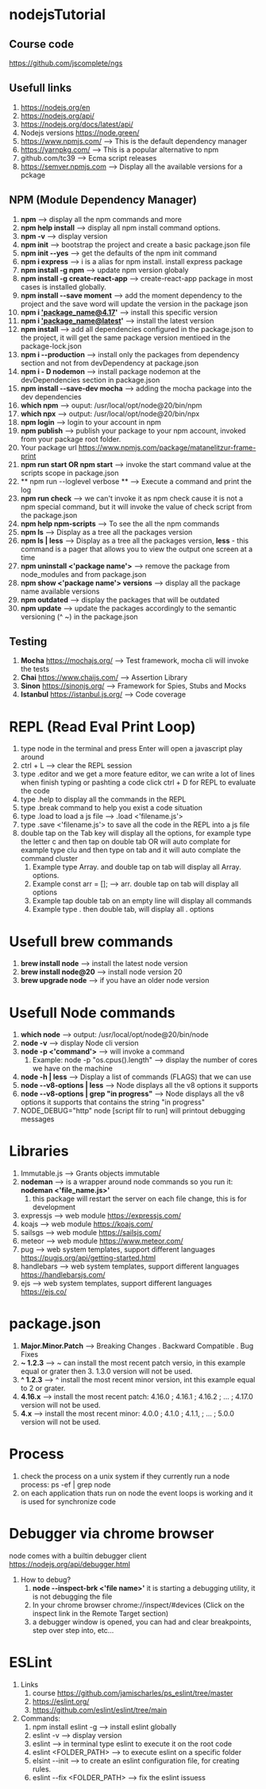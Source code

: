 # nodejsTutorial

## Course code
https://github.com/jscomplete/ngs

## Usefull links
1. https://nodejs.org/en
2. https://nodejs.org/api/
3. https://nodejs.org/docs/latest/api/
4. Nodejs versions https://node.green/
5. https://www.npmjs.com/ --> This is the default dependency manager
6. https://yarnpkg.com/ --> This is a popular alternative to npm
7. github.com/tc39 --> Ecma script releases
8. https://semver.npmjs.com --> Display all the available versions for a pckage

## NPM (Module Dependency Manager)
1. **npm** --> display all the npm commands and more
2. **npm help install** --> display all npm install command options.
3. **npm -v** --> display version
4. **npm init** --> bootstrap the project and create a basic package.json file
5. **npm init --yes** --> get the defaults of the npm init command
6. **npm i express** --> i is a alias for npm install. install express package 
7. **npm install -g npm** --> update npm version globaly
8. **npm install -g create-react-app** --> create-react-app package in most cases is installed globally. 
9. **npm install --save moment** --> add the moment dependency to the project and the save word will update the version in the package json
10. **npm i <'package_name@4.17>'** --> install this specific version
11. **npm i <'package_name@latest>'** --> install the latest version
12. **npm install** --> add all dependencies configured in the package.json to the project, it will get the same package version mentioed in the package-lock.json
13. **npm i --production** --> install only the packages from dependency section and not from devDependency at package.json
14. **npm i - D nodemon** --> install package nodemon at the devDependencies section in package.json
15. **npm install --save-dev mocha** --> adding the mocha package into the dev dependencies
16. **which npm** --> ouput: /usr/local/opt/node@20/bin/npm
17. **which npx** --> output: /usr/local/opt/node@20/bin/npx
18. **npm login** --> login to your account in npm
19. **npm publish** --> publish your package to your npm account, invoked from your package root folder. 
20. Your package url https://www.npmjs.com/package/matanelitzur-frame-print 
21. **npm run start OR npm start** --> invoke the start command value at the scripts scope in package.json
22. ** npm run <COMMANDD> --loglevel verbose ** --> Execute a command and print the log
23. **npm run check** --> we can't invoke it as npm check cause it is not a npm special command, but it will invoke the value of check script from the package.json
24. **npm help npm-scripts** --> To see the all the npm commands
25. **npm ls** --> Display as a tree all the packages version
26. **npm ls | less** --> Display as a tree all the packages version, **less** - this command is a pager that allows you to view the output one screen at a time
27. **npm uninstall <'package name'>** --> remove the package from node_modules and from package.json
28. **npm show <'package name'> versions** --> display all the package name available versions
29. **npm outdated** --> display the packages that will be outdated
30. **npm update** --> update the packages accordingly to the semantic versioning (^ ~) in the package.json  


## Testing
1. **Mocha** https://mochajs.org/ --> Test framework, mocha cli will invoke the tests
2. **Chai** https://www.chaijs.com/ --> Assertion Library
3. **Sinon** https://sinonjs.org/ --> Framework for Spies, Stubs and Mocks
4. **Istanbul** https://istanbul.js.org/ --> Code coverage

# REPL (Read Eval Print Loop)
1. type node in the terminal and press Enter will open a javascript play around
2. ctrl + L --> clear the REPL session
3. type .editor and we get a more feature editor, we can write a lot of lines when finish typing or pashting a code click ctrl + D for REPL to evaluate the code
4. type .help to display all the commands in the REPL
5. type .break command to help you exist a code situation
6. type .load to load a js file --> .load <'filename.js'>
7. type .save <'filename.js'> to save all the code in the REPL into a js file
8. double tap on the Tab key will display all the options, for example type the letter c and then tap on double tab OR will auto complate for example type clu and then type on tab and it will auto complate the command cluster 
   1. Example type Array. and double tap on tab will display all Array. options.
   2. Example const arr = []; --> arr. double tap on tab will display all options
   3. Example tap double tab on an empty line will display all commands
   4. Example type . then double tab, will display all . options

# Usefull brew commands
1. **brew install node** --> install the latest node version
2. **brew install node@20** --> install node version 20
3. **brew upgrade node** --> if you have an older node version

# Usefull Node commands 
1. **which node** --> output: /usr/local/opt/node@20/bin/node
2. **node -v** --> display Node cli version
3. **node -p <'command'>** --> will invoke a command
   1. Example: node -p "os.cpus().length" --> display the number of cores we have on the machine
4. **node -h | less** --> Display a list of commands (FLAGS) that we can use
5. **node --v8-options | less** --> Node displays all the v8 options it supports
6. **node --v8-options | grep "in progress"** --> Node displays all the v8 options it supports that contains the string "in progress"
7. NODE_DEBUG="http" node [script filr to run] will printout debugging messages

# Libraries
1. Immutable.js --> Grants objects immutable
2. **nodeman** --> is a wrapper around node commands so you run it: **nodeman <'file_name.js>'**
   1. this package will restart the server on each file change, this is for development
3. expressjs --> web module https://expressjs.com/
4. koajs --> web module https://koajs.com/
5. sailsgs --> web module https://sailsjs.com/
6. meteor --> web module https://www.meteor.com/
7. pug --> web system templates, support different languages https://pugjs.org/api/getting-started.html
8. handlebars --> web system templates, support different languages https://handlebarsjs.com/
9. ejs --> web system templates, support different languages https://ejs.co/

# package.json
1. **Major.Minor.Patch** --> Breaking Changes . Backward Compatible . Bug Fixes
2. **~ 1.2.3** --> ~ can install the most recent patch versio, in this example equal or grater then 3.
   1.3.0 version will not be used.
3. **^ 1.2.3** --> ^ install the most recent minor version, int this example equal to 2 or grater.
4. **4.16.x** --> install the most recent patch: 4.16.0 ; 4.16.1 ; 4.16.2 ; ... ; 4.17.0 version will not be used.
4. **4.x** --> install the most recent minor: 4.0.0 ; 4.1.0 ; 4.1.1, ; ... ; 5.0.0 version will not be used.
   
# Process
1. check the process on a unix system if they currently run a node process: ps -ef | grep node
2. on each application thats run on node the event loops is working and it is used for synchronize code

# Debugger via chrome browser
node comes with a builtin debugger client https://nodejs.org/api/debugger.html
1. How to debug? 
   1. **node --inspect-brk <'file name>'** it is starting a debugging utility, it is not debugging the file
   2. In your chrome browser chrome://inspect/#devices (Click on the inspect link in the Remote Target section)
   3. a debugger window is opened, you can had and clear breakpoints, step over step into, etc...
   
# ESLint
1. Links
   1. course https://github.com/jamischarles/ps_eslint/tree/master
   2. https://eslint.org/
   3. https://github.com/eslint/eslint/tree/main
2. Commands:
   1. npm install eslint -g --> install eslint globally
   2. eslint -v  --> display version
   3. eslint --> in terminal type eslint to execute it on the root code
   4. eslint <FOLDER_PATH> --> to execute eslint on a specific folder
   5. elsint --init --> to create an eslint configuration file, for creating rules.
   6. eslint --fix <FOLDER_PATH> --> fix the eslint issuess